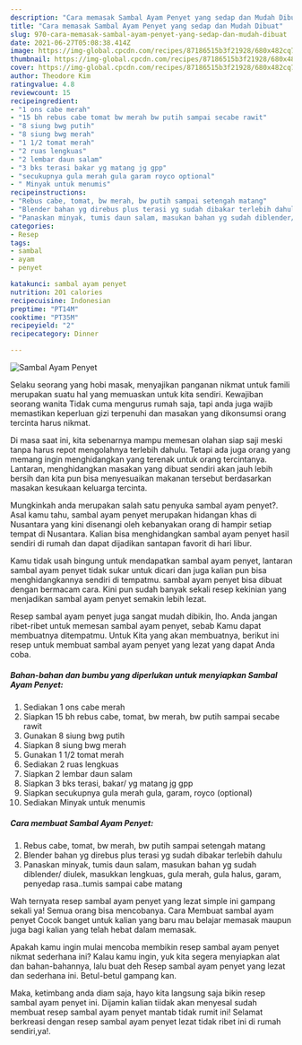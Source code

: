 ```yaml
---
description: "Cara memasak Sambal Ayam Penyet yang sedap dan Mudah Dibuat"
title: "Cara memasak Sambal Ayam Penyet yang sedap dan Mudah Dibuat"
slug: 970-cara-memasak-sambal-ayam-penyet-yang-sedap-dan-mudah-dibuat
date: 2021-06-27T05:08:38.414Z
image: https://img-global.cpcdn.com/recipes/87186515b3f21928/680x482cq70/sambal-ayam-penyet-foto-resep-utama.jpg
thumbnail: https://img-global.cpcdn.com/recipes/87186515b3f21928/680x482cq70/sambal-ayam-penyet-foto-resep-utama.jpg
cover: https://img-global.cpcdn.com/recipes/87186515b3f21928/680x482cq70/sambal-ayam-penyet-foto-resep-utama.jpg
author: Theodore Kim
ratingvalue: 4.8
reviewcount: 15
recipeingredient:
- "1 ons cabe merah"
- "15 bh rebus cabe tomat bw merah bw putih sampai secabe rawit"
- "8 siung bwg putih"
- "8 siung bwg merah"
- "1 1/2 tomat merah"
- "2 ruas lengkuas"
- "2 lembar daun salam"
- "3 bks terasi bakar yg matang jg gpp"
- "secukupnya gula merah gula garam royco optional"
- " Minyak untuk menumis"
recipeinstructions:
- "Rebus cabe, tomat, bw merah, bw putih sampai setengah matang"
- "Blender bahan yg direbus plus terasi yg sudah dibakar terlebih dahulu"
- "Panaskan minyak, tumis daun salam, masukan bahan yg sudah diblender/ diulek, masukkan lengkuas, gula merah, gula halus, garam, penyedap rasa..tumis sampai cabe matang"
categories:
- Resep
tags:
- sambal
- ayam
- penyet

katakunci: sambal ayam penyet 
nutrition: 201 calories
recipecuisine: Indonesian
preptime: "PT14M"
cooktime: "PT35M"
recipeyield: "2"
recipecategory: Dinner

---
```



![Sambal Ayam Penyet](https://img-global.cpcdn.com/recipes/87186515b3f21928/680x482cq70/sambal-ayam-penyet-foto-resep-utama.jpg)

Selaku seorang yang hobi masak, menyajikan panganan nikmat untuk famili merupakan suatu hal yang memuaskan untuk kita sendiri. Kewajiban seorang  wanita Tidak cuma mengurus rumah saja, tapi anda juga wajib memastikan keperluan gizi terpenuhi dan masakan yang dikonsumsi orang tercinta harus nikmat.

Di masa  saat ini, kita sebenarnya mampu memesan olahan siap saji meski tanpa harus repot mengolahnya terlebih dahulu. Tetapi ada juga orang yang memang ingin menghidangkan yang terenak untuk orang tercintanya. Lantaran, menghidangkan masakan yang dibuat sendiri akan jauh lebih bersih dan kita pun bisa menyesuaikan makanan tersebut berdasarkan masakan kesukaan keluarga tercinta. 



Mungkinkah anda merupakan salah satu penyuka sambal ayam penyet?. Asal kamu tahu, sambal ayam penyet merupakan hidangan khas di Nusantara yang kini disenangi oleh kebanyakan orang di hampir setiap tempat di Nusantara. Kalian bisa menghidangkan sambal ayam penyet hasil sendiri di rumah dan dapat dijadikan santapan favorit di hari libur.

Kamu tidak usah bingung untuk mendapatkan sambal ayam penyet, lantaran sambal ayam penyet tidak sukar untuk dicari dan juga kalian pun bisa menghidangkannya sendiri di tempatmu. sambal ayam penyet bisa dibuat dengan bermacam cara. Kini pun sudah banyak sekali resep kekinian yang menjadikan sambal ayam penyet semakin lebih lezat.

Resep sambal ayam penyet juga sangat mudah dibikin, lho. Anda jangan ribet-ribet untuk memesan sambal ayam penyet, sebab Kamu dapat membuatnya ditempatmu. Untuk Kita yang akan membuatnya, berikut ini resep untuk membuat sambal ayam penyet yang lezat yang dapat Anda coba.

<!--inarticleads1-->

##### Bahan-bahan dan bumbu yang diperlukan untuk menyiapkan Sambal Ayam Penyet:

1. Sediakan 1 ons cabe merah
1. Siapkan 15 bh rebus cabe, tomat, bw merah, bw putih sampai secabe rawit
1. Gunakan 8 siung bwg putih
1. Siapkan 8 siung bwg merah
1. Gunakan 1 1/2 tomat merah
1. Sediakan 2 ruas lengkuas
1. Siapkan 2 lembar daun salam
1. Siapkan 3 bks terasi, bakar/ yg matang jg gpp
1. Siapkan secukupnya gula merah gula, garam, royco (optional)
1. Sediakan  Minyak untuk menumis




<!--inarticleads2-->

##### Cara membuat Sambal Ayam Penyet:

1. Rebus cabe, tomat, bw merah, bw putih sampai setengah matang
1. Blender bahan yg direbus plus terasi yg sudah dibakar terlebih dahulu
1. Panaskan minyak, tumis daun salam, masukan bahan yg sudah diblender/ diulek, masukkan lengkuas, gula merah, gula halus, garam, penyedap rasa..tumis sampai cabe matang




Wah ternyata resep sambal ayam penyet yang lezat simple ini gampang sekali ya! Semua orang bisa mencobanya. Cara Membuat sambal ayam penyet Cocok banget untuk kalian yang baru mau belajar memasak maupun juga bagi kalian yang telah hebat dalam memasak.

Apakah kamu ingin mulai mencoba membikin resep sambal ayam penyet nikmat sederhana ini? Kalau kamu ingin, yuk kita segera menyiapkan alat dan bahan-bahannya, lalu buat deh Resep sambal ayam penyet yang lezat dan sederhana ini. Betul-betul gampang kan. 

Maka, ketimbang anda diam saja, hayo kita langsung saja bikin resep sambal ayam penyet ini. Dijamin kalian tiidak akan menyesal sudah membuat resep sambal ayam penyet mantab tidak rumit ini! Selamat berkreasi dengan resep sambal ayam penyet lezat tidak ribet ini di rumah sendiri,ya!.


